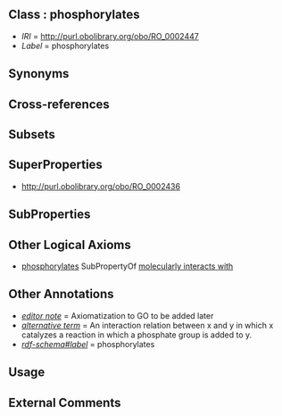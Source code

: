 
## Class : phosphorylates

 * *IRI* = http://purl.obolibrary.org/obo/RO_0002447
 * *Label* = phosphorylates

## Synonyms


## Cross-references


## Subsets


## SuperProperties

 * <http://purl.obolibrary.org/obo/RO_0002436>

## SubProperties


## Other Logical Axioms

 * [phosphorylates](../../RO/47/RO_0002447.md) SubPropertyOf [molecularly interacts with](../../RO/36/RO_0002436.md)

## Other Annotations

 * *[editor note](../../IAO/16/IAO_0000116.md)* = Axiomatization to GO to be added later
 * *[alternative term](../../IAO/18/IAO_0000118.md)* = An interaction relation between x and y in which x catalyzes a reaction in which a phosphate group is added to y.
 * *[rdf-schema#label](../../el/rdf-schema#label.md)* = phosphorylates

## Usage


## External Comments

